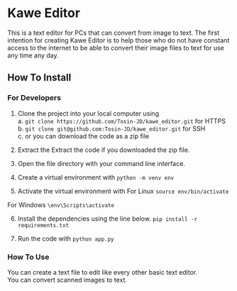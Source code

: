 # Kawe Editor
This is a text editor for PCs that can convert from image to text.
The first intention for creating Kawe Editor is to help those who do not have constant access to the internet to be able to convert their image files to text for use any time any day.

## How To Install
### For Developers
1. Clone the project into your local computer using   
a. `git clone https://github.com/Tosin-JD/kawe_editor.git` for HTTPS   
b. `git clone git@github.com:Tosin-JD/kawe_editor.git` for SSH  
c. or you can download the code as a zip file  

2. Extract the Extract the code if you downloaded the zip file.

3. Open the file directory with your command line interface.

4. Create a virtual environment with
   `python -m venv env`

5. Activate the virtual environment with
For Linux
`source env/bin/activate`

For Windows
`\env\Scripts\activate`

6. Install the dependencies using the line below.
`pip install -r requirements.txt`

7. Run the code with
`python app.py`


### How To Use
You can create a text file to edit like every other basic text editor.  
You can convert scanned images to text.


